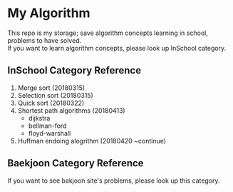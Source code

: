 # My Algorithm

This repo is my storage; save algorithm concepts learning in school, problems to have solved.<br>
If you want to learn algorithm concepts, please look up InSchool category.<br>

## InSchool Category Reference

1. Merge sort (20180315)
2. Selection sort (20180315)
3. Quick sort (20180322)
4. Shortest path algorithms (20180413) 
   - dijkstra
   - bellman-ford
   - floyd-warshall
5. Huffman endoing alogrithm (20180420 ~continue)
   
## Baekjoon Category Reference

If you want to see bakjoon site's problems, please look up this category.
